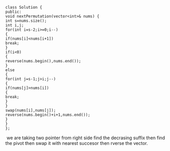 ```
class Solution {
public:
void nextPermutation(vector<int>& nums) {
int s=nums.size();
int i,j;
for(int i=s-2;i>=0;i--)
{
if(nums[i]<nums[i+1])
break;
}
if(i<0)
{
reverse(nums.begin(),nums.end());
}
else
{
for(int j=s-1;j>i;j--)
{
if(nums[j]>nums[i])
{
break;
}
}
swap(nums[i],nums[j]);
reverse(nums.begin()+i+1,nums.end());
}
}
};
```
​
we are taking two pointer from right side find the decrasing suffix
then find the pivot then swap it with nearest succesor then  rverse the vector.
​